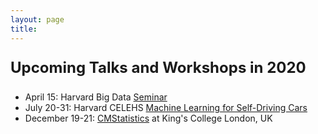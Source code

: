 ```yaml
---
layout: page
title: 
---
```




<p style="font-size:18pt;"><b>Upcoming Talks and Workshops in 2020</b></p> 

* April 15: Harvard Big Data [Seminar](https://twitter.com/HarvardBigData/status/1235246030414807040/photo/1)
* July 20-31: Harvard CELEHS [Machine Learning for Self-Driving Cars](https://www.hsph.harvard.edu/biostatistics/machine-learning-for-self-driving-cars/)
* December 19-21: [CMStatistics](http://cmstatistics.org/CMStatistics2020/) at King's College London, UK


